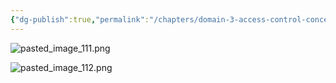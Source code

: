 ```yaml
---
{"dg-publish":true,"permalink":"/chapters/domain-3-access-control-concepts/domain-3-access-control-concepts/3-9-controls-and-risks/","noteIcon":""}
---
```



![pasted_image_111.png](/img/user/pasted_image_111.png)

![pasted_image_112.png](/img/user/pasted_image_112.png)